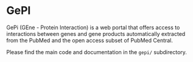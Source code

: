 # GePI
GePi (GEne - Protein Interaction) is a web portal that offers access to interactions between genes and gene products automatically extracted from the PubMed and the open access subset of PubMed Central.

Please find the main code and documentation in the `gepi/` subdirectory.
